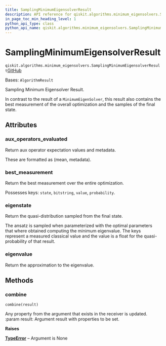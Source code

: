 ```yaml
---
title: SamplingMinimumEigensolverResult
description: API reference for qiskit.algorithms.minimum_eigensolvers.SamplingMinimumEigensolverResult
in_page_toc_min_heading_level: 1
python_api_type: class
python_api_name: qiskit.algorithms.minimum_eigensolvers.SamplingMinimumEigensolverResult
---
```


# SamplingMinimumEigensolverResult

<span id="qiskit.algorithms.minimum_eigensolvers.SamplingMinimumEigensolverResult" />

`qiskit.algorithms.minimum_eigensolvers.SamplingMinimumEigensolverResult`[GitHub](https://github.com/qiskit/qiskit/tree/stable/0.25/qiskit/algorithms/minimum_eigensolvers/sampling_mes.py "view source code")

Bases: `AlgorithmResult`

Sampling Minimum Eigensolver Result.

In contrast to the result of a `MinimumEigenSolver`, this result also contains the best measurement of the overall optimization and the samples of the final state.

## Attributes

<span id="qiskit.algorithms.minimum_eigensolvers.SamplingMinimumEigensolverResult.aux_operators_evaluated" />

### aux\_operators\_evaluated

Return aux operator expectation values and metadata.

These are formatted as (mean, metadata).

<span id="qiskit.algorithms.minimum_eigensolvers.SamplingMinimumEigensolverResult.best_measurement" />

### best\_measurement

Return the best measurement over the entire optimization.

Possesses keys: `state`, `bitstring`, `value`, `probability`.

<span id="qiskit.algorithms.minimum_eigensolvers.SamplingMinimumEigensolverResult.eigenstate" />

### eigenstate

Return the quasi-distribution sampled from the final state.

The ansatz is sampled when parameterized with the optimal parameters that where obtained computing the minimum eigenvalue. The keys represent a measured classical value and the value is a float for the quasi-probability of that result.

<span id="qiskit.algorithms.minimum_eigensolvers.SamplingMinimumEigensolverResult.eigenvalue" />

### eigenvalue

Return the approximation to the eigenvalue.

## Methods

### combine

<span id="qiskit.algorithms.minimum_eigensolvers.SamplingMinimumEigensolverResult.combine" />

`combine(result)`

Any property from the argument that exists in the receiver is updated. :param result: Argument result with properties to be set.

**Raises**

[**TypeError**](https://docs.python.org/3/library/exceptions.html#TypeError "(in Python v3.12)") – Argument is None


